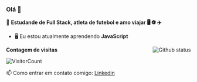 ### Olá 👋

🔭 <strong>Estudande de Full Stack, atleta de futebol e amo viajar :desktop_computer: :soccer: :airplane: </strong>

- :desktop_computer: Eu estou atualmente aprendendo <strong>JavaScript</strong>

  <a href="SEU_SITE_PESSOAL_AQUI">
  <img align="right" src="https://github-readme-stats.vercel.app/api?username=Duduxs&show_icons=true&theme=radical" alt="Github status" />
  </a>

**Contagem de visitas**

![VisitorCount](https://profile-counter.glitch.me/{Duduxs}/count.svg)

📫 Como entrar em contato comigo: [Linkedin](https://www.linkedin.com/in/laryssa-arruda-02a9b5274/)


